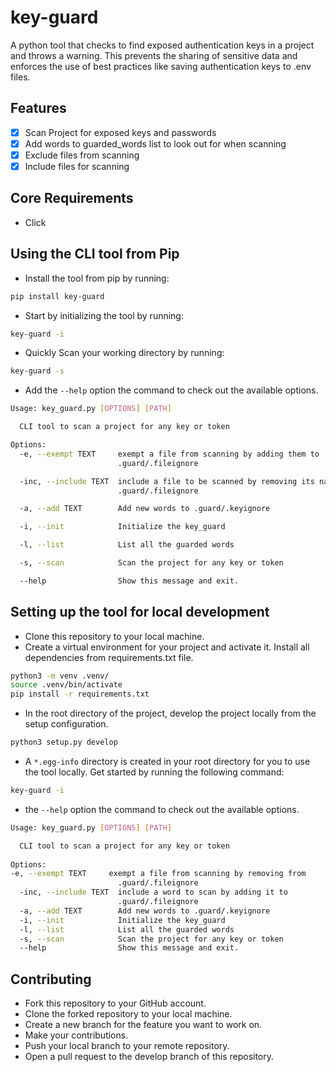 # key-guard

A python tool that checks to find exposed authentication keys in a project and throws a warning. This prevents the sharing of sensitive data and enforces the use of best practices like saving authentication keys to .env files.

## Features

- [x] Scan Project for exposed keys and passwords
- [x] Add words to guarded_words list to look out for when scanning
- [x] Exclude files from scanning
- [x] Include files for scanning

## Core Requirements

- Click

## Using the CLI tool from Pip

- Install the tool from pip by running:

```bash
pip install key-guard
```

- Start by initializing the tool by running:

```bash
key-guard -i
```

- Quickly Scan your working directory by running:

```bash
key-guard -s
```

- Add the `--help` option the command to check out the available options.

```bash
Usage: key_guard.py [OPTIONS] [PATH]

  CLI tool to scan a project for any key or token

Options:
  -e, --exempt TEXT     exempt a file from scanning by adding them to 
                        .guard/.fileignore

  -inc, --include TEXT  include a file to be scanned by removing its name from  
                        .guard/.fileignore

  -a, --add TEXT        Add new words to .guard/.keyignore

  -i, --init            Initialize the key_guard

  -l, --list            List all the guarded words

  -s, --scan            Scan the project for any key or token

  --help                Show this message and exit.
```

## Setting up the tool for local development

- Clone this repository to your local machine.
- Create a virtual environment for your project and activate it. Install all dependencies from  requirements.txt file.

```bash
python3 -m venv .venv/
source .venv/bin/activate
pip install -r requirements.txt
```
  
- In the root directory of the project, develop the project locally from the setup configuration.
  
```bash
python3 setup.py develop
```

- A `*.egg-info` directory is created in your root directory for you to use the tool locally. Get started by running the following command:

```bash
key-guard -i
```

- the `--help` option the command to check out the available options.

```bash
Usage: key_guard.py [OPTIONS] [PATH]

  CLI tool to scan a project for any key or token
  
Options:
-e, --exempt TEXT     exempt a file from scanning by removing from
                        .guard/.fileignore
  -inc, --include TEXT  include a word to scan by adding it to
                        .guard/.fileignore
  -a, --add TEXT        Add new words to .guard/.keyignore
  -i, --init            Initialize the key_guard
  -l, --list            List all the guarded words
  -s, --scan            Scan the project for any key or token
  --help                Show this message and exit.
```

## Contributing

- Fork this repository to your GitHub account.
- Clone the forked repository to your local machine.
- Create a new branch for the feature you want to work on.
- Make your contributions.
- Push your local branch to your remote repository.
- Open a pull request to the develop branch of this repository.

